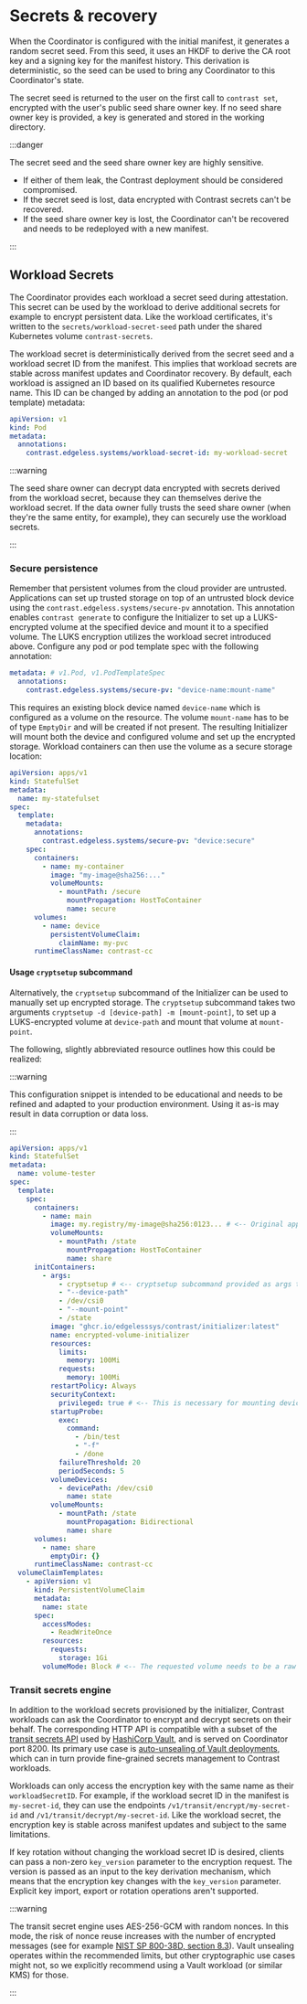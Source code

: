 # Secrets & recovery

When the Coordinator is configured with the initial manifest, it generates a random secret seed.
From this seed, it uses an HKDF to derive the CA root key and a signing key for the manifest history.
This derivation is deterministic, so the seed can be used to bring any Coordinator to this Coordinator's state.

The secret seed is returned to the user on the first call to `contrast set`, encrypted with the user's public seed share owner key.
If no seed share owner key is provided, a key is generated and stored in the working directory.

:::danger

The secret seed and the seed share owner key are highly sensitive.

- If either of them leak, the Contrast deployment should be considered compromised.
- If the secret seed is lost, data encrypted with Contrast secrets can't be recovered.
- If the seed share owner key is lost, the Coordinator can't be recovered and needs to be redeployed with a new manifest.

:::

## Workload Secrets

The Coordinator provides each workload a secret seed during attestation.
This secret can be used by the workload to derive additional secrets for example to encrypt persistent data.
Like the workload certificates, it's written to the `secrets/workload-secret-seed` path under the shared Kubernetes volume `contrast-secrets`.

The workload secret is deterministically derived from the secret seed and a workload secret ID from the manifest.
This implies that workload secrets are stable across manifest updates and Coordinator recovery.
By default, each workload is assigned an ID based on its qualified Kubernetes resource name.
This ID can be changed by adding an annotation to the pod (or pod template) metadata:

```yaml
apiVersion: v1
kind: Pod
metadata:
  annotations:
    contrast.edgeless.systems/workload-secret-id: my-workload-secret
```

:::warning

The seed share owner can decrypt data encrypted with secrets derived from the workload secret, because they can themselves derive the workload secret.
If the data owner fully trusts the seed share owner (when they're the same entity, for example), they can securely use the workload secrets.

:::

### Secure persistence

<!-- TODO(burgerdev): this should be a how-to. -->

Remember that persistent volumes from the cloud provider are untrusted.
Applications can set up trusted storage on top of an untrusted block device using the `contrast.edgeless.systems/secure-pv` annotation.
This annotation enables `contrast generate` to configure the Initializer to set up a LUKS-encrypted volume at the specified device and mount it to a specified volume.
The LUKS encryption utilizes the workload secret introduced above.
Configure any pod or pod template spec with the following annotation:

```yaml
metadata: # v1.Pod, v1.PodTemplateSpec
  annotations:
    contrast.edgeless.systems/secure-pv: "device-name:mount-name"
```

This requires an existing block device named `device-name` which is configured as a volume on the resource.
The volume `mount-name` has to be of type `EmptyDir` and will be created if not present.
The resulting Initializer will mount both the device and configured volume and set up the encrypted storage.
Workload containers can then use the volume as a secure storage location:

```yaml
apiVersion: apps/v1
kind: StatefulSet
metadata:
  name: my-statefulset
spec:
  template:
    metadata:
      annotations:
        contrast.edgeless.systems/secure-pv: "device:secure"
    spec:
      containers:
        - name: my-container
          image: "my-image@sha256:..."
          volumeMounts:
            - mountPath: /secure
              mountPropagation: HostToContainer
              name: secure
      volumes:
        - name: device
          persistentVolumeClaim:
            claimName: my-pvc
      runtimeClassName: contrast-cc
```

#### Usage `cryptsetup` subcommand

Alternatively, the `cryptsetup` subcommand of the Initializer can be used to manually set up encrypted storage.
The `cryptsetup` subcommand takes two arguments `cryptsetup -d [device-path] -m [mount-point]`, to set up a LUKS-encrypted volume at `device-path` and mount that volume at `mount-point`.

The following, slightly abbreviated resource outlines how this could be realized:

:::warning

This configuration snippet is intended to be educational and needs to be refined and adapted to your production environment.
Using it as-is may result in data corruption or data loss.

:::

```yaml
apiVersion: apps/v1
kind: StatefulSet
metadata:
  name: volume-tester
spec:
  template:
    spec:
      containers:
        - name: main
          image: my.registry/my-image@sha256:0123... # <-- Original application requiring encrypted disk.
          volumeMounts:
            - mountPath: /state
              mountPropagation: HostToContainer
              name: share
      initContainers:
        - args:
            - cryptsetup # <-- cryptsetup subcommand provided as args to the initializer binary.
            - "--device-path"
            - /dev/csi0
            - "--mount-point"
            - /state
          image: "ghcr.io/edgelesssys/contrast/initializer:latest"
          name: encrypted-volume-initializer
          resources:
            limits:
              memory: 100Mi
            requests:
              memory: 100Mi
          restartPolicy: Always
          securityContext:
            privileged: true # <-- This is necessary for mounting devices.
          startupProbe:
            exec:
              command:
                - /bin/test
                - "-f"
                - /done
            failureThreshold: 20
            periodSeconds: 5
          volumeDevices:
            - devicePath: /dev/csi0
              name: state
          volumeMounts:
            - mountPath: /state
              mountPropagation: Bidirectional
              name: share
      volumes:
        - name: share
          emptyDir: {}
      runtimeClassName: contrast-cc
  volumeClaimTemplates:
    - apiVersion: v1
      kind: PersistentVolumeClaim
      metadata:
        name: state
      spec:
        accessModes:
          - ReadWriteOnce
        resources:
          requests:
            storage: 1Gi
        volumeMode: Block # <-- The requested volume needs to be a raw block device.
```

### Transit secrets engine

In addition to the workload secrets provisioned by the initializer, Contrast workloads can ask the Coordinator to encrypt and decrypt secrets on their behalf.
The corresponding HTTP API is compatible with a subset of the [transit secrets API](https://openbao.org/api-docs/secret/transit/) used by [HashiCorp Vault](https://www.hashicorp.com/en/products/vault), and is served on Coordinator port 8200.
Its primary use case is [auto-unsealing of Vault deployments](../howto/vault.md), which can in turn provide fine-grained secrets management to Contrast workloads.

Workloads can only access the encryption key with the same name as their `workloadSecretID`.
For example, if the workload secret ID in the manifest is `my-secret-id`, they can use the endpoints `/v1/transit/encrypt/my-secret-id` and `/v1/transit/decrypt/my-secret-id`.
Like the workload secret, the encryption key is stable across manifest updates and subject to the same limitations.

If key rotation without changing the workload secret ID is desired, clients can pass a non-zero `key_version` parameter to the encryption request.
The version is passed as an input to the key derivation mechanism, which means that the encryption key changes with the `key_version` parameter.
Explicit key import, export or rotation operations aren't supported.

:::warning

The transit secret engine uses AES-256-GCM with random nonces.
In this mode, the risk of nonce reuse increases with the number of encrypted messages (see for example [NIST SP 800-38D, section 8.3](https://nvlpubs.nist.gov/nistpubs/Legacy/SP/nistspecialpublication800-38d.pdf)).
Vault unsealing operates within the recommended limits, but other cryptographic use cases might not, so we explicitly recommend using a Vault workload (or similar KMS) for those.

:::
